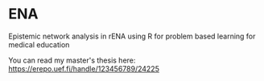 # ENA
Epistemic network analysis in rENA using R for problem based learning for medical education


You can read my master's thesis here: https://erepo.uef.fi/handle/123456789/24225
